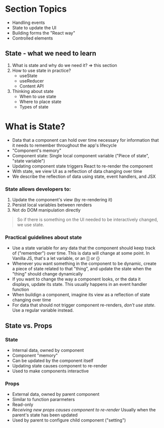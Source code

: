 # Section Topics

-   Handling events
-   State to update the UI
-   Building forms the "React way"
-   Controlled elements

## State - what we need to learn

1. What is state and why do we need it? => this section
2. How to use state in practice?
    - useState
    - useReducer
    - Content API
3. Thinking about state
    - When to use state
    - Where to place state
    - Types of state

# What is State?

-   Data that a component can hold over time necessary for information that it needs to remember throughout the app's lifecycle
-   "Component's memory"
-   Component state: Single local component variable ("Piece of state", "state variable")
-   Updating component state triggers React to re-render the component
-   With state, we view UI as a reflection of data changing over time
-   We describe the reflection of data using state, event handlers, and JSX

### State allows developers to:

1. Update the component's view (by re-rendering it)
2. Persist local variables between renders
3. Not do DOM manipulation directly

> So if there is something on the UI needed to be interactively changed, we use state.

### Practical guidelines about state

-   Use a state variable for any data that the component should keep track of ("remember") over time. This is data will change at some point. In Vanilla JS, that's a let variable, or an [] or {}
-   Whenever you want something in the component to be dynamic, create a piece of state related to that "thing", and update the state when the "thing" should change dynamically
-   If you want to change the way a component looks, or the data it displays, update its state. This usually happens in an event handler function
-   When buildign a component, imagine its view as a reflection of state changing over time
-   For data that should not trigger component re-renders, _don't use state_. Use a regular variable instead.

## State vs. Props

### State

-   Internal data, owned by component
-   Component "memory"
-   Can be updated by the component itself
-   Updating state causes component to re-render
-   Used to make components interactive

### Props

-   External data, owned by parent component
-   Similar to function pararmeters
-   Read-only
-   _Receiving new props causes component to re-render_ Usually when the parent's state has been updated
-   Used by parent to configure child component ("setting")

